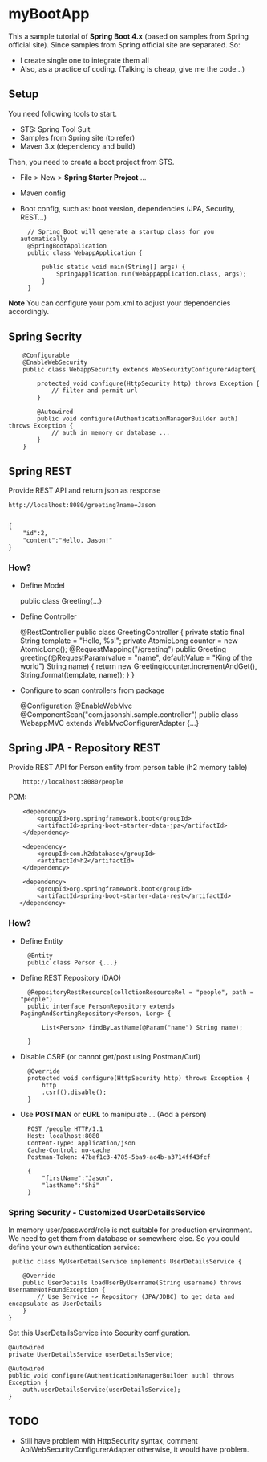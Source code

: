 # myBootApp #
This a sample tutorial of **Spring Boot 4.x** (based on samples from Spring official site). Since samples from Spring official site are separated. So:
- I create single one to integrate them all
- Also, as a practice of coding. (Talking is cheap, give me the code...)
	 
## Setup ##
You need following tools to start.
- STS: Spring Tool Suit
- Samples from Spring site (to refer)
- Maven 3.x (dependency and build)

Then, you need to create a boot project from STS.
- File > New > **Spring Starter Project** ...
- Maven config
- Boot config, such as: boot version, dependencies (JPA, Security, REST...)


		// Spring Boot will generate a startup class for you automatically
		@SpringBootApplication
		public class WebappApplication {
		
			public static void main(String[] args) {
				SpringApplication.run(WebappApplication.class, args);
			}
		}

**Note**
You can configure your pom.xml to adjust your dependencies accordingly.


## Spring Secrity ##

		@Configurable
		@EnableWebSecurity
		public class WebappSecurity extends WebSecurityConfigurerAdapter{
			
			protected void configure(HttpSecurity http) throws Exception {
				// filter and permit url
			}
			
			@Autowired
			public void configure(AuthenticationManagerBuilder auth) throws Exception {
				// auth in memory or database ...
			}						
		} 
		
		 
## Spring REST ##
Provide REST API and return json as response

	http://localhost:8080/greeting?name=Jason
	
	
	{
		"id":2,
		"content":"Hello, Jason!"
	}
	

### How? ###
* Define Model

	public class Greeting{...}
	
* Define Controller 

	@RestController
	public class GreetingController {
		private static final String template = "Hello, %s!";
		private AtomicLong counter = new AtomicLong();
		@RequestMapping("/greeting")
		public Greeting greeting(@RequestParam(value = "name", defaultValue = "King of the world") String name) {
				return new Greeting(counter.incrementAndGet(), String.format(template, name));
		}
	}
			
* Configure to scan controllers from package

	@Configuration
	@EnableWebMvc
	@ComponentScan("com.jasonshi.sample.controller")
	public class WebappMVC extends WebMvcConfigurerAdapter {...}
  


## Spring JPA - Repository REST ##

Provide REST API for Person entity from person table (h2 memory table)

		http://localhost:8080/people

POM:

		<dependency>
			<groupId>org.springframework.boot</groupId>
			<artifactId>spring-boot-starter-data-jpa</artifactId>
		</dependency>
		
		<dependency>
			<groupId>com.h2database</groupId>
			<artifactId>h2</artifactId>
		</dependency>
		
		<dependency>
            <groupId>org.springframework.boot</groupId>
            <artifactId>spring-boot-starter-data-rest</artifactId>
       </dependency>
 
### How? ###

* Define Entity

		@Entity
		public class Person {...}


* Define REST Repository (DAO)  

		@RepositoryRestResource(collctionResourceRel = "people", path = "people")
		public interface PersonRepository extends PagingAndSortingRepository<Person, Long> {
		
			List<Person> findByLastName(@Param("name") String name);
		
		}

* Disable CSRF (or cannot get/post using Postman/Curl)

		@Override
		protected void configure(HttpSecurity http) throws Exception {
			http
			.csrf().disable();
		}


* Use **POSTMAN** or **cURL** to manipulate ... (Add a person)

		POST /people HTTP/1.1
		Host: localhost:8080
		Content-Type: application/json
		Cache-Control: no-cache
		Postman-Token: 47baf1c3-4785-5ba9-ac4b-a3714ff43fcf
		
		{
		    "firstName":"Jason",
		    "lastName":"Shi"
		}
 

### Spring Security - Customized UserDetailsService ###
In memory user/password/role is not suitable for production environment. We need to get them from database or somewhere else.
So you could define your own authentication service:
 
	 public class MyUserDetailService implements UserDetailsService {
	
		@Override
		public UserDetails loadUserByUsername(String username) throws UsernameNotFoundException {
			// Use Service -> Repository (JPA/JDBC) to get data and encapsulate as UserDetails 
		}
	}

Set this UserDetailsService into Security configuration.

	@Autowired
	private UserDetailsService userDetailsService;
	
	@Autowired
	public void configure(AuthenticationManagerBuilder auth) throws Exception {
		auth.userDetailsService(userDetailsService);
	}

## TODO ##
* Still have problem with HttpSecurity syntax, comment ApiWebSecurityConfigurerAdapter otherwise, it would have problem.

